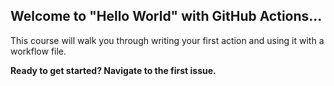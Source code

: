 ## Welcome to "Hello World" with GitHub Actions...

This course will walk you through writing your first action and using it with a workflow file. 

**Ready to get started? Navigate to the first issue.**
